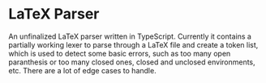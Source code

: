 # LaTeX Parser
An unfinalized LaTeX parser written in TypeScript. Currently it contains a partially working lexer to parse through a LaTeX file and create a token list, which is used to detect 
some basic errors, such as too many open paranthesis or too many closed ones, closed and unclosed environments, etc. There are a lot of edge cases to handle.
